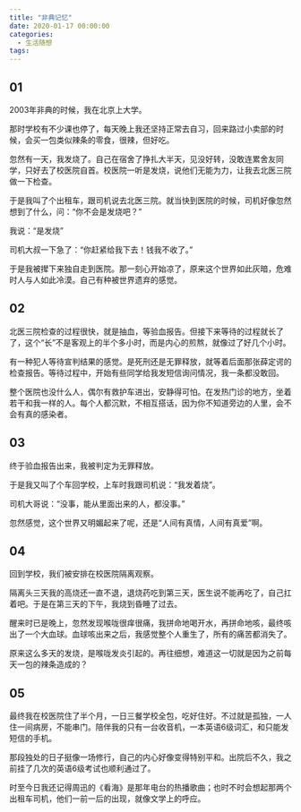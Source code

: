 ```yaml
---
title: "非典记忆"
date: 2020-01-17 00:00:00
categories:
  - 生活随想
tags:
---
```


## 01
2003年非典的时候，我在北京上大学。

那时学校有不少课也停了，每天晚上我还坚持正常去自习，回来路过小卖部的时候，会买一包类似辣条的零食，很辣，但好吃。

忽然有一天，我发烧了。自己在宿舍了挣扎大半天，见没好转，没敢连累舍友同学，只好去了校医院自首。校医院一听是发烧，说他们无能为力，让我去北医三院做一下检查。

于是我叫了个出租车，跟司机说去北医三院。就当快到医院的时候，司机好像忽然想到了什么，问：“你不会是发烧吧？”

我说：“是发烧”

司机大叔一下急了：“你赶紧给我下去！钱我不收了。”

于是我被撵下来独自走到医院。那一刻心开始凉了，原来这个世界如此灰暗，危难时人与人如此冷漠。自己有种被世界遗弃的感觉。

## 02

北医三院检查的过程很快，就是抽血，等验血报告。但接下来等待的过程就长了了，这个“长”不是客观上的半个多小时，而是内心的煎熬，就像过了好几个小时。

有一种犯人等待宣判结果的感觉。是死刑还是无罪释放，就等着后面那张薛定谔的检查报告。等待过程中，开始有些同学给我发短信询问情况，我一条都没敢回。

整个医院也没什么人，偶尔有救护车进出，安静得可怕。在发热门诊的地方，坐着若干和我一样的人。每个人都沉默，不相互搭话，因为你不知道旁边的人里，会不会有真的感染者。

## 03

终于验血报告出来，我被判定为无罪释放。

于是我又叫了个车回学校，上车时我跟司机说：“我发着烧”。

司机大哥说：“没事，能从里面出来的人，都没事。”

忽然感觉，这个世界又明媚起来了呢，还是“人间有真情，人间有真爱”啊。

## 04

回到学校，我们被安排在校医院隔离观察。

隔离头三天我的高烧还一直不退，退烧药吃到第三天，医生说不能再吃了，自己扛着吧。于是在第三天的下午，我烧到昏睡了过去。

醒来时已是晚上，忽然发现喉咙很痒很痛，我拼命地喝开水，再拼命地咳，最终咳出了一个大血球。血球咳出来之后，我感觉整个人重生了，所有的痛苦都消失了。

原来这么多天的发烧，是喉咙发炎引起的。再往细想，难道这一切就是因为之前每天一包的辣条造成的？

## 05

最终我在校医院住了半个月，一日三餐学校全包，吃好住好。不过就是孤独，一人住一间病房，不能串门。陪伴我的只有一台收音机，一本英语6级词汇，和只能发短信的手机。

那段独处的日子挺像一场修行，自己的内心好像变得特别平和。出院后不久，我之前挂了几次的英语6级考试也顺利通过了。

时至今日我还记得周迅的《看海》是那年电台的热播歌曲；也时不时会想起那两个出租车司机，他们一前一后的出现，就像文学上的呼应。

